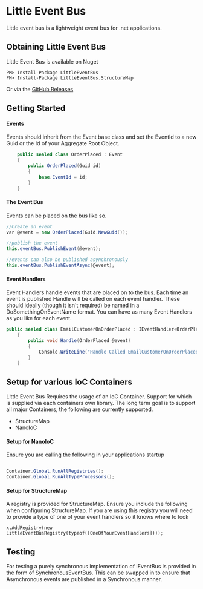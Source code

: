 # Little Event Bus

Little event bus is a lightweight event bus for .net applications.

## Obtaining Little Event Bus

Little Event Bus is available on Nuget

```
PM> Install-Package LittleEventBus
PM> Install-Package LittleEventBus.StructureMap

```
Or via the [GitHub Releases](https://github.com/jimmason/LittleEventBus/releases)

## Getting Started

#### Events
Events should inherit from the Event base class and set the EventId to a new Guid or the Id of your Aggregate Root Object.

```csharp
    public sealed class OrderPlaced : Event
    {
        public OrderPlaced(Guid id)
        {
            base.EventId = id;
        }
    }
```

#### The Event Bus

Events can be placed on the bus like so.

```csharp
//Create an event
var @event = new OrderPlaced(Guid.NewGuid());

//publish the event
this.eventBus.PublishEvent(@event);

//events can also be published asynchronously
this.eventBus.PublishEventAsync(@event);

```

#### Event Handlers
Event Handlers handle events that are placed on to the bus. Each time an event is published Handle will be called on each event handler.
These should ideally (though it isn't required) be named in a DoSomethingOnEventName format.
You can have as many Event Handlers as you like for each event.

```csharp
public sealed class EmailCustomerOnOrderPlaced : IEventHandler<OrderPlaced>
    {
        public void Handle(OrderPlaced @event)
        {
            Console.WriteLine("Handle Called EmailCustomerOnOrderPlaced Event Handler");
        }
    }
```

## Setup for various IoC Containers

Little Event Bus Requires the usage of an IoC Container. Support for which is supplied via each containers own library. The long term goal is to support all major Containers, the following are currently supported.

- StructureMap
- NanoIoC


#### Setup for NanoIoC

Ensure you are calling the following in your applications startup

```csharp

Container.Global.RunAllRegistries();
Container.Global.RunAllTypeProcessors();

```

#### Setup for StructureMap

A registry is provided for StructureMap. Ensure you include the following when configuring StructureMap.
If you are using this registry you will need to provide a type of one of your event handlers so it knows where to look

```chsharp
x.AddRegistry(new LittleEventBusRegistry(typeof([OneOfYourEventHandlers])));

```

## Testing

For testing a purely synchronous implementation of IEventBus is provided in the form of SynchronousEventBus. This can be swapped in to ensure that Asynchronous events are published in a Synchronous manner.
